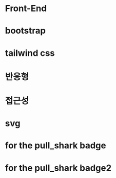 # Front-End

# bootstrap

# tailwind css

# 반응형

# 접근성

# svg

# for the pull_shark badge

# for the pull_shark badge2
